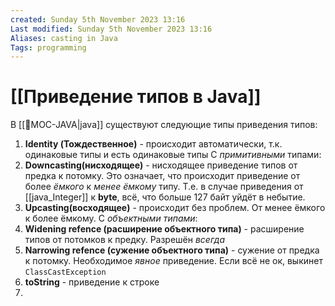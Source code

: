 ```yaml
---
created: Sunday 5th November 2023 13:16
Last modified: Sunday 5th November 2023 13:16
Aliases: casting in Java
Tags: programming
---
```


# [[Приведение типов в Java]]

В [[📙MOC-JAVA|java]] существуют следующие типы приведения типов:
1. **Identity (Тождественное)** - происходит автоматически, т.к. одинаковые типы и есть одинаковые типы
С *примитивными* типами:
2. **Downcasting(нисходящее)** - нисходящее приведение типов от предка к потомку. Это означает, что происходит приведение от более *ёмкого* к *менее ёмкому* типу. Т.е. в случае приведения от [[java_Integer]] к **byte**, всё, что больше 127 байт уйдёт в небытие.
3. **Upcasting(восходящее)** - происходит без проблем. От менее ёмкого к более ёмкому.
С *объектными типами*:
4. **Widening refence (расширение объектного типа)** - расширение типов от потомков к предку. Разрешён *всегда*
5. **Narrowing refence (сужение объектного типа)** - сужение от предка к потомку. Необходимое *явное* приведение. Если всё не ок, выкинет `ClassCastException`
6. **toString** - приведение к строке
7. 